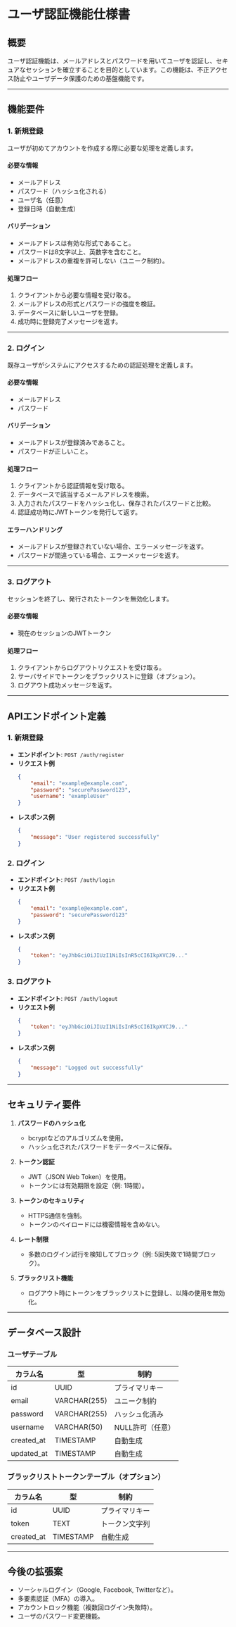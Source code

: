 
# ユーザ認証機能仕様書

## 概要
ユーザ認証機能は、メールアドレスとパスワードを用いてユーザを認証し、セキュアなセッションを確立することを目的としています。この機能は、不正アクセス防止やユーザデータ保護のための基盤機能です。

---

## 機能要件

### 1. **新規登録**
ユーザが初めてアカウントを作成する際に必要な処理を定義します。

#### 必要な情報
- メールアドレス
- パスワード（ハッシュ化される）
- ユーザ名（任意）
- 登録日時（自動生成）

#### バリデーション
- メールアドレスは有効な形式であること。
- パスワードは8文字以上、英数字を含むこと。
- メールアドレスの重複を許可しない（ユニーク制約）。

#### 処理フロー
1. クライアントから必要な情報を受け取る。
2. メールアドレスの形式とパスワードの強度を検証。
3. データベースに新しいユーザを登録。
4. 成功時に登録完了メッセージを返す。

---

### 2. **ログイン**
既存ユーザがシステムにアクセスするための認証処理を定義します。

#### 必要な情報
- メールアドレス
- パスワード

#### バリデーション
- メールアドレスが登録済みであること。
- パスワードが正しいこと。

#### 処理フロー
1. クライアントから認証情報を受け取る。
2. データベースで該当するメールアドレスを検索。
3. 入力されたパスワードをハッシュ化し、保存されたパスワードと比較。
4. 認証成功時にJWTトークンを発行して返す。

#### エラーハンドリング
- メールアドレスが登録されていない場合、エラーメッセージを返す。
- パスワードが間違っている場合、エラーメッセージを返す。

---

### 3. **ログアウト**
セッションを終了し、発行されたトークンを無効化します。

#### 必要な情報
- 現在のセッションのJWTトークン

#### 処理フロー
1. クライアントからログアウトリクエストを受け取る。
2. サーバサイドでトークンをブラックリストに登録（オプション）。
3. ログアウト成功メッセージを返す。

---

## APIエンドポイント定義

### 1. **新規登録**
- **エンドポイント**: `POST /auth/register`
- **リクエスト例**
  ```json
  {
      "email": "example@example.com",
      "password": "securePassword123",
      "username": "exampleUser"
  }
  ```
- **レスポンス例**
  ```json
  {
      "message": "User registered successfully"
  }
  ```

### 2. **ログイン**
- **エンドポイント**: `POST /auth/login`
- **リクエスト例**
  ```json
  {
      "email": "example@example.com",
      "password": "securePassword123"
  }
  ```
- **レスポンス例**
  ```json
  {
      "token": "eyJhbGciOiJIUzI1NiIsInR5cCI6IkpXVCJ9..."
  }
  ```

### 3. **ログアウト**
- **エンドポイント**: `POST /auth/logout`
- **リクエスト例**
  ```json
  {
      "token": "eyJhbGciOiJIUzI1NiIsInR5cCI6IkpXVCJ9..."
  }
  ```
- **レスポンス例**
  ```json
  {
      "message": "Logged out successfully"
  }
  ```

---

## セキュリティ要件

1. **パスワードのハッシュ化**
   - bcryptなどのアルゴリズムを使用。
   - ハッシュ化されたパスワードをデータベースに保存。

2. **トークン認証**
   - JWT（JSON Web Token）を使用。
   - トークンには有効期限を設定（例: 1時間）。

3. **トークンのセキュリティ**
   - HTTPS通信を強制。
   - トークンのペイロードには機密情報を含めない。

4. **レート制限**
   - 多数のログイン試行を検知してブロック（例: 5回失敗で1時間ブロック）。

5. **ブラックリスト機能**
   - ログアウト時にトークンをブラックリストに登録し、以降の使用を無効化。

---

## データベース設計

### ユーザテーブル
| カラム名      | 型          | 制約                     |
|---------------|-------------|--------------------------|
| id            | UUID        | プライマリキー           |
| email         | VARCHAR(255)| ユニーク制約             |
| password      | VARCHAR(255)| ハッシュ化済み           |
| username      | VARCHAR(50) | NULL許可（任意）         |
| created_at    | TIMESTAMP   | 自動生成                 |
| updated_at    | TIMESTAMP   | 自動生成                 |

### ブラックリストトークンテーブル（オプション）
| カラム名      | 型          | 制約                     |
|---------------|-------------|--------------------------|
| id            | UUID        | プライマリキー           |
| token         | TEXT        | トークン文字列           |
| created_at    | TIMESTAMP   | 自動生成                 |

---

## 今後の拡張案
- ソーシャルログイン（Google, Facebook, Twitterなど）。
- 多要素認証（MFA）の導入。
- アカウントロック機能（複数回ログイン失敗時）。
- ユーザのパスワード変更機能。

